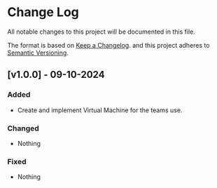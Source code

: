 # Change Log

All notable changes to this project will be documented in this file.

The format is based on [Keep a Changelog](http://keepachangelog.com/).
and this project adheres to [Semantic Versioning](http://semver.org/).

## [v1.0.0] - 09-10-2024
### Added
- Create and implement Virtual Machine for the teams use.
### Changed
- Nothing
### Fixed
- Nothing
